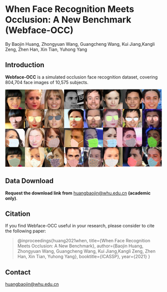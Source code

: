 # When Face Recognition Meets Occlusion: A New Benchmark (Webface-OCC)
By Baojin Huang, Zhongyuan Wang, Guangcheng Wang, Kui Jiang,Kangli Zeng, Zhen Han, Xin Tian, Yuhong Yang

## Introduction

 **Webface-OCC** is a simulated occlusion face recognition dataset, covering 804,704 face images of 10,575 subjects.

<div align=center>
	<img src="./images/data.png"> 
</div>

## Data Download

**Request the download link from** huangbaojin@whu.edu.cn **(academic only)**.

## Citation

If you find Webface-OCC useful in your research, please consider to cite the following paper:

> @inproceedings{huang2021when,
>   title={When Face Recognition Meets Occlusion: A New Benchmark},
>   author={Baojin Huang, Zhongyuan Wang, Guangcheng Wang, Kui Jiang,Kangli Zeng, Zhen Han, Xin Tian, Yuhong Yang},
>   booktitle={ICASSP},
>   year={2021}
> }

## Contact

huangbaojin@whu.edu.cn